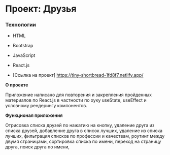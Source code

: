 # Проект: Друзья

### Технологии

- HTML
- Bootstrap
- JavaScript
- React.js

- [Ссылка на проект] https://tiny-shortbread-1fd8f7.netlify.app/

**О проекте**

Приложение написано для повторения и закрепления пройденных материалов по React.js в частности по хуку useState, useEffect и условному рендерингу компонентов.

**Функционал приложения**

Отрисовка списка друзей по нажатию на кнопку, удаление друга из списка друзей, добавление друга в список лучших, удаление из списка лучших, фильтрация списков по профессии и качествам, роутинг между двумя страницами, сортировка списка по имени, переход на страницу друга, поиск друга по имени,
